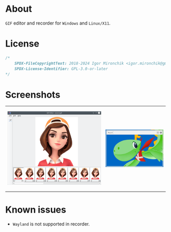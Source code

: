 # About

`GIF` editor and recorder for `Windows` and `Linux/X11`.

# License

```cpp
/*
	SPDX-FileCopyrightText: 2018-2024 Igor Mironchik <igor.mironchik@gmail.com>
	SPDX-License-Identifier: GPL-3.0-or-later
*/
```

# Screenshots

<table>
<tr>
<td>

![](editor.png)

</td>
<td>

![](recorder.png)

</td>
</tr>
</table>

# Known issues

* `Wayland` is not supported in recorder.
